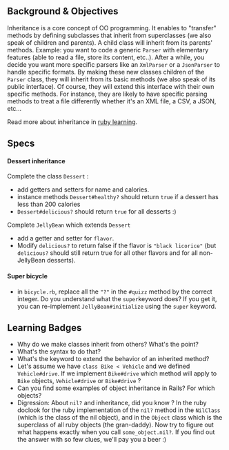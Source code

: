 ## Background & Objectives
Inheritance is a core concept of OO programming. It enables to "transfer" methods by defining subclasses that inherit from superclasses (we also speak of children and parents). A child class will inherit from its parents' methods. Example: you want to code a generic `Parser` with elementary features (able to read a file, store its content, etc..). After a while, you decide you want more specific parsers like an `XmlParser` or a `JsonParser` to handle specific formats. By making these new classes children of the `Parser` class, they will inherit from its basic methods (we also speak of its public interface). Of course, they will extend this interface with their own specific methods. For instance, they are likely to have specific parsing methods to treat a file differently whether it's an XML file, a CSV, a JSON, etc... 

Read more about inheritance in [ruby learning](http://rubylearning.com/satishtalim/ruby_inheritance.html).

## Specs

#### Dessert inheritance

Complete the class `Dessert` :
- add getters and setters for name and calories. 
- instance methods `Dessert#healthy?` should return `true` if a dessert has less than 200 calories
- `Dessert#delicious?` should return `true` for all desserts :)

Complete `JellyBean` which extends `Dessert`
- add a getter and setter for `flavor`. 
- Modify `delicious?` to return false if the flavor is `"black licorice"` (but `delicious?` should still return true for all other flavors and for all non-JellyBean desserts).

#### Super bicycle 
* in `bicycle.rb`, replace all the `"?"` in the `#quizz` method by the correct integer. Do you understand what the `super`keyword does? If you get it, you can re-implement `JellyBean#initialize` using the `super` keyword.

## Learning Badges
- Why do we make classes inherit from others? What's the point? 
- What's the syntax to do that? 
- What's the keyword to extend the behavior of an inherited method?
- Let's assume we have `class Bike < Vehicle` and we defined `Vehicle#drive`. If we implement `Bike#drive` which method will apply to `Bike` objects, `Vehicle#drive` or `Bike#drive` ? 
- Can you find some examples of object inheritance in Rails? For which objects?
- Digression: About `nil?` and inheritance, did you know ?
In the ruby doclook for the ruby implementation of the `nil?` method in the `NilClass` (which is the class of the nil object), and in the `Object` class which is the superclass of all ruby objects (the gran-daddy). Now try to figure out what happens exactly when you call `some_object.nil?`. If you find out the answer with so few clues, we'll pay you a beer :)